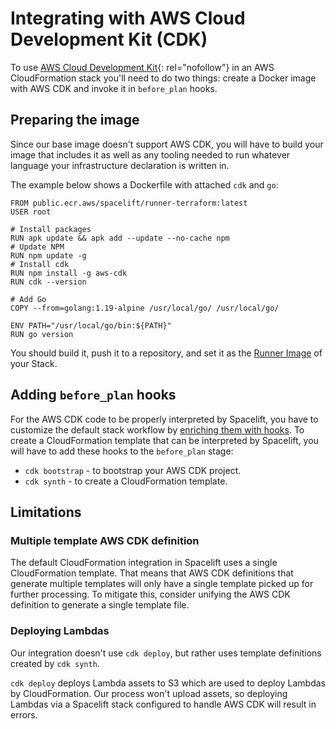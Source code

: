 # Integrating with AWS Cloud Development Kit (CDK)

To use [AWS Cloud Development Kit](https://docs.aws.amazon.com/cdk/v2/guide/home.html){: rel="nofollow"} in an AWS CloudFormation stack you'll need to do two things: create a Docker image with AWS CDK and invoke it in `before_plan` hooks.

## Preparing the image

Since our base image doesn't support AWS CDK, you will have to build your image that includes it as well as any tooling needed to run whatever language your infrastructure declaration is written in.

The example below shows a Dockerfile with attached `cdk` and `go`:

```docker
FROM public.ecr.aws/spacelift/runner-terraform:latest
USER root

# Install packages
RUN apk update && apk add --update --no-cache npm
# Update NPM
RUN npm update -g
# Install cdk
RUN npm install -g aws-cdk
RUN cdk --version

# Add Go
COPY --from=golang:1.19-alpine /usr/local/go/ /usr/local/go/

ENV PATH="/usr/local/go/bin:${PATH}"
RUN go version
```

You should build it, push it to a repository, and set it as the [Runner Image](../../concepts/stack/stack-settings.md#runner-image) of your Stack.

## Adding `before_plan` hooks

For the AWS CDK code to be properly interpreted by Spacelift, you have to customize the default stack workflow by [enriching them with hooks](https://docs.spacelift.io/concepts/configuration/runtime-configuration/index.html#before_-and-after_-hooks).
To create a CloudFormation template that can be interpreted by Spacelift, you will have to add these hooks to the `before_plan` stage:

- `cdk bootstrap` - to bootstrap your AWS CDK project.
- `cdk synth` - to create a CloudFormation template.

## Limitations

### Multiple template AWS CDK definition

The default CloudFormation integration in Spacelift uses a single CloudFormation template.
That means that AWS CDK definitions that generate multiple templates will only have a single template picked up for further processing.
To mitigate this, consider unifying the AWS CDK definition to generate a single template file.

### Deploying Lambdas

Our integration doesn't use `cdk deploy`, but rather uses template definitions created by `cdk synth`.

`cdk deploy` deploys Lambda assets to S3 which are used to deploy Lambdas by CloudFormation.
Our process won't upload assets, so deploying Lambdas via a Spacelift stack configured to handle AWS CDK will result in errors.
